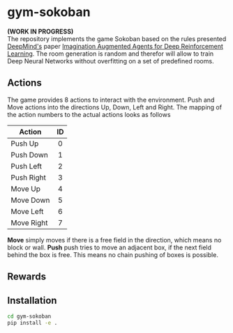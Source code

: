 # gym-sokoban 
**(WORK IN PROGRESS)**<br>
The repository implements the game Sokoban based on the rules presented [DeepMind's]() paper [Imagination Augmented Agents for Deep Reinforcement Learning](https://papers.nips.cc/paper/7152-imagination-augmented-agents-for-deep-reinforcement-learning). 
The room generation is random and therefor will allow to train Deep Neural Networks without overfitting on a set of predefined rooms.

## Actions
The game provides 8 actions to interact with the environment. 
Push and Move actions into the directions Up, Down, Left and Right.
The mapping of the action numbers to the actual actions looks as follows

 | Action     | ID    |   
 | --------   | :---: |
 | Push Up    | 0     |
 | Push Down  | 1     |
 | Push Left  | 2     |
 | Push Right | 3     |
 | Move Up    | 4     |
 | Move Down  | 5     |
 | Move Left  | 6     |
 | Move Right | 7     
 
**Move** simply moves if there is a free field in the direction, which means no block or wall.
**Push** push tries to move an adjacent box, if the next field behind the box is free.
This means no chain pushing of boxes is possible.  

## Rewards

## Installation

```bash
cd gym-sokoban
pip install -e .
```
